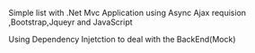 Simple list with .Net Mvc Application using Async Ajax requision ,Bootstrap,Jqueyr and JavaScript

Using Dependency Injetction to deal with the BackEnd(Mock)
